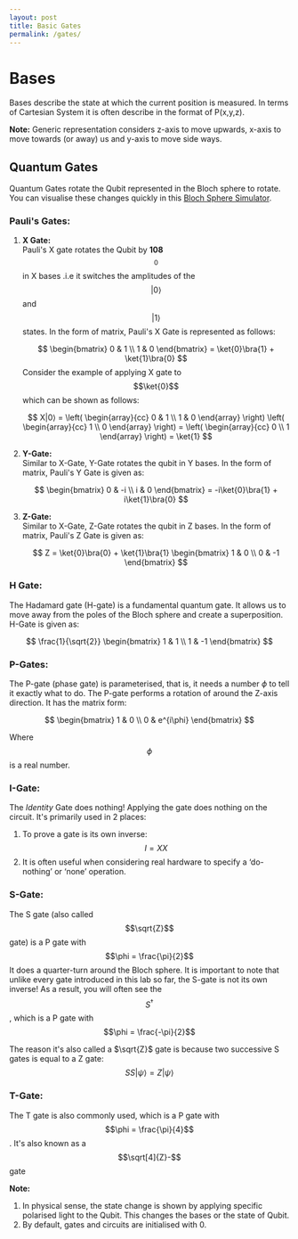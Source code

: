 ```yaml
---
layout: post
title: Basic Gates
permalink: /gates/
---
```

# Bases
Bases describe the state at which the current position is measured. In terms of Cartesian System it is often describe in the format of P(x,y,z). 

**Note:**
Generic representation considers z-axis to move upwards, x-axis to move towards (or away) us and y-axis to move side ways. 

## Quantum Gates 
Quantum Gates rotate the Qubit represented in the Bloch sphere to rotate. You can visualise these changes quickly in this [Bloch Sphere Simulator](https://bloch.kherb.io/). 
### Pauli's Gates:
1. **X Gate:**  
   Pauli's X gate rotates the Qubit by **108**$$^0$$ in X bases .i.e it switches the amplitudes of the $$|0⟩$$ and $$|1⟩$$ states. In the form of matrix, Pauli's X Gate is represented as follows:
   
   $$
   \begin{bmatrix}
   0 & 1 \\
   1 & 0
   \end{bmatrix} = \ket{0}\bra{1} + \ket{1}\bra{0}
   $$
   Consider the example of applying X gate to $$\ket{0}$$ which can be shown as follows: 
   
   $$
   X|0⟩ = \left( \begin{array}{cc} 0 & 1 \\ 1 & 0 \end{array} \right)
   \left( \begin{array}{cc} 1 \\ 0 \end{array} \right) = \left( \begin{array}{cc} 0 \\ 1 \end{array} \right) = \ket{1}
   $$

2. **Y-Gate:**  
   Similar to X-Gate, Y-Gate rotates the qubit in Y bases. In the form of matrix, Pauli's Y Gate is given as: 
   
   $$
   \begin{bmatrix}
   0 & -i \\
   i & 0
   \end{bmatrix} = -i\ket{0}\bra{1} + i\ket{1}\bra{0}
   $$
   
3. **Z-Gate:**  
   Similar to X-Gate, Z-Gate rotates the qubit in Z bases. In the form of matrix, Pauli's Z Gate is given as: 
   
   $$
   Z = \ket{0}\bra{0} + \ket{1}\bra{1}
   \begin{bmatrix}
   1 & 0 \\
   0 & -1
   \end{bmatrix}
   $$
   
### H Gate:
The Hadamard gate (H-gate) is a fundamental quantum gate. It allows us to move away from the poles of the Bloch sphere and create a superposition.  H-Gate is given as:

$$
\frac{1}{\sqrt{2}}
\begin{bmatrix}
1 & 1 \\
1 & -1
\end{bmatrix} 
$$

### P-Gates:
The P-gate (phase gate) is parameterised, that is, it needs a number $\phi$ to tell it exactly what to do. The P-gate performs a rotation of around the Z-axis direction. It has the matrix form:

$$
\begin{bmatrix}
1 & 0 \\
0 & e^{i\phi}
\end{bmatrix} 
$$

Where $$\phi$$ is a real number.

### I-Gate:
The *Identity* Gate does nothing! Applying the gate does nothing on the circuit. It's primarily used in 2 places:
1. To prove a gate is its own inverse: $$I = XX$$
2. It is often useful when considering real hardware to specify a ‘do-nothing’ or ‘none’ operation.

### S-Gate:
The S gate (also called $$\sqrt{Z}$$ gate) is a P gate with $$\phi = \frac{\pi}{2}$$
It does a quarter-turn around the Bloch sphere. It is important to note that unlike every gate introduced in this lab so far, the S-gate is not its own inverse! As a result, you will often see the $$S^†$$, which is a P gate with $$\phi = \frac{-\pi}{2}$$

The reason it's also called a $\sqrt{Z}$ gate is because two successive S gates is equal to a Z gate:
$$SS|\psi\rangle = Z|\psi\rangle$$

### T-Gate:
The T gate is also commonly used, which is a P gate with $$\phi = \frac{\pi}{4}$$.
It's also known as a $$\sqrt[4]{Z}-$$ gate

**Note:**
1. In physical sense, the state change is shown by applying specific polarised light to the Qubit. This changes the bases or the state of Qubit.
2. By default, gates and circuits are initialised with 0. 